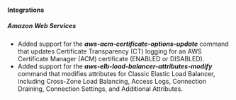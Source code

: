
#### Integrations

##### Amazon Web Services

- Added support for the ***aws-acm-certificate-options-update*** command that updates Certificate Transparency (CT) logging for an AWS Certificate Manager (ACM) certificate (ENABLED or DISABLED).
- Added support for the ***aws-elb-load-balancer-attributes-modify*** command that modifies attributes for Classic Elastic Load Balancer, including Cross-Zone Load Balancing, Access Logs, Connection Draining, Connection Settings, and Additional Attributes.
